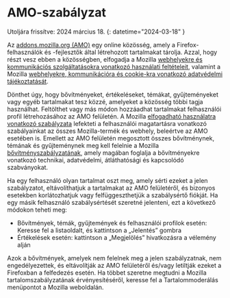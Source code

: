 # AMO-szabályzat

Utoljára frissítve: 2024 március 18.
{: datetime="2024-03-18" }

Az [addons.mozilla.org (AMO)](https://addons.mozilla.org/) egy online közösség, amely a Firefox-felhasználók és -fejlesztők által létrehozott tartalmakat tárolja. Azzal, hogy részt vesz ebben a közösségben, elfogadja a Mozilla [webhelyekre és kommunikációs szolgáltatásokra vonatkozó használati feltételeit](https://www.mozilla.org/about/legal/terms/mozilla/), valamint a Mozilla [webhelyekre, kommunikációra és cookie-kra vonatkozó adatvédelmi tájékoztatását](https://www.mozilla.org/privacy/websites/).

Dönthet úgy, hogy bővítményeket, értékeléseket, témákat, gyűjteményeket vagy egyéb tartalmakat tesz közzé, amelyeket a közösség többi tagja használhat. Feltölthet vagy más módon hozzáadhat tartalmakat felhasználói profil létrehozásához az AMO felületén. A Mozilla [elfogadható használatra vonatkozó szabályzata](https://www.mozilla.org/about/legal/acceptable-use/) lefekteti a felhasználói magatartásra vonatkozó szabályainkat az összes Mozilla-termék és webhely, beleértve az AMO esetében is. Emellett az AMO felületén megosztott összes bővítménynek, témának és gyűjteménynek meg kell felelnie a Mozilla [bővítményszabályzatának](https://extensionworkshop.com/documentation/publish/add-on-policies/), amely magában foglalja a bővítményekre vonatkozó technikai, adatvédelmi, átláthatósági és kapcsolódó szabványokat.

Ha egy felhasználó olyan tartalmat oszt meg, amely sérti ezeket a jelen szabályzatot, eltávolíthatjuk a tartalmakat az AMO felületéről, és bizonyos esetekben korlátozhatjuk vagy felfüggeszthetjük a szabálysértő fiókját. Ha egy másik felhasználó szabálysértését szeretné jelenteni, ezt a következő módokon teheti meg:

- Bővítmények, témák, gyűjtemények és felhasználói profilok esetén: Keresse fel a listaoldalt, és kattintson a „Jelentés” gombra
- Értékelések esetén: kattintson a „Megjelölés” hivatkozásra a vélemény alján

Azok a bővítmények, amelyek nem felelnek meg a jelen szabályzatnak, nem engedélyezettek, és eltávolítják az AMO felületéről és/vagy letiltják ezeket a Firefoxban a felfedezés esetén. Ha többet szeretne megtudni a Mozilla tartalomszabályzatának érvényesítéséről, keresse fel a Tartalommoderálás menüpontot a Mozilla weboldalán.
